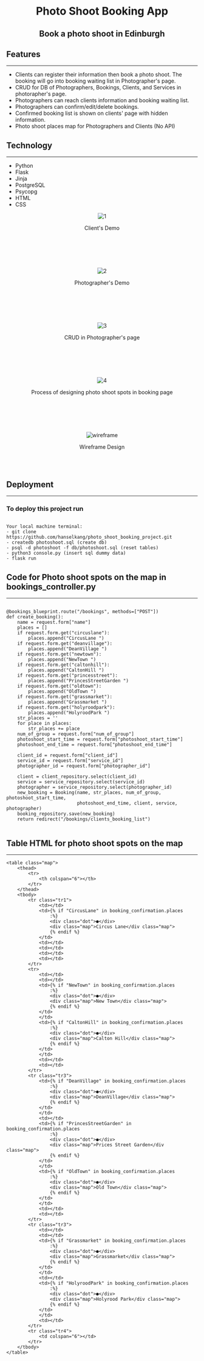 <div align="center">
  
# Photo Shoot Booking App
## Book a photo shoot in Edinburgh

</div>
  
## Features
----------
* Clients can register their information then book a photo shoot. The booking will go into booking waiting list in Photographer's page.
* CRUD for DB of Photographers, Bookings, Clients, and Services in photorapher's page.
* Photographers can reach clients information and booking waiting list.
* Photographers can confirm/edit/delete bookings.
* Confirmed booking list is shown on clients' page with hidden information.
* Photo shoot places map for Photographers and Clients (No API)

## Technology
----------
* Python
* Flask
* Jinja 
* PostgreSQL
* Psycopg
* HTML
* CSS

<div align="center">

![1](https://user-images.githubusercontent.com/43307207/166240099-abe35a13-3fb6-4415-b891-cd6bc8369702.gif)

  Client's Demo
  
  
  <br>
  <br>
  <br>
  <br>
  

![2](https://user-images.githubusercontent.com/43307207/166240124-14bd6e2e-4ea9-4a8c-9ffb-eb2db5bdcebf.gif)
  
  Photographer's Demo
  
  
  <br>
  <br>
  <br>
  <br>
  

![3](https://user-images.githubusercontent.com/43307207/166240150-05c530e4-4e5c-4f4d-8f99-9988dc14268e.gif)

  CRUD in Photographer's page
  
  
  <br>
  <br>
  <br>
  <br>
  

![4](https://user-images.githubusercontent.com/43307207/166240205-0a877c0e-4bd1-4f02-8c88-2a699197874e.gif)
            
  Process of designing photo shoot spots in booking page
  
  <br>
  <br>
  <br>
  <br>
  
  
![wireframe](https://user-images.githubusercontent.com/43307207/166315200-b4280490-f6e4-47d6-babb-ce40c50aa6b0.gif)

  Wireframe Design
  
  
  <br>
  <br>
            
</div>


## Deployment
----------
### To deploy this project run

```

Your local machine terminal:
- git clone https://github.com/hanselkang/photo_shoot_booking_project.git
- createdb photoshoot.sql (create db)
- psql -d photoshoot -f db/photoshoot.sql (reset tables)
- python3 console.py (insert sql dummy data)
- flask run

```

## Code for Photo shoot spots on the map in bookings_controller.py
----------

```

@bookings_blueprint.route("/bookings", methods=["POST"])
def create_booking():
    name = request.form["name"]
    places = []
    if request.form.get("circuslane"):
        places.append("CircusLane ")
    if request.form.get("deanvillage"):
        places.append("DeanVillage ")
    if request.form.get("newtown"):
        places.append("NewTown ")
    if request.form.get("caltonhill"):
        places.append("CaltonHill ")
    if request.form.get("princesstreet"):
        places.append("PrincesStreetGarden ")
    if request.form.get("oldtown"):
        places.append("OldTown ")
    if request.form.get("grassmarket"):
        places.append("Grassmarket ")
    if request.form.get("holyroodpark"):
        places.append("HolyroodPark ")
    str_places = ''
    for place in places:
        str_places += place
    num_of_group = request.form["num_of_group"]
    photoshoot_start_time = request.form["photoshoot_start_time"]
    photoshoot_end_time = request.form["photoshoot_end_time"]

    client_id = request.form["client_id"]
    service_id = request.form["service_id"]
    photographer_id = request.form["photographer_id"]

    client = client_repository.select(client_id)
    service = service_repository.select(service_id)
    photographer = service_repository.select(photographer_id)
    new_booking = Booking(name, str_places, num_of_group, photoshoot_start_time,
                          photoshoot_end_time, client, service, photographer)
    booking_repository.save(new_booking)
    return redirect("/bookings/clients_booking_list")
   
```


## Table HTML for photo shoot spots on the map
----------

```
<table class="map">
    <thead>
        <tr>
            <th colspan="6"></th>
        </tr>
    </thead>
    <tbody>
        <tr class="tr1">
            <td></td>
            <td>{% if "CircusLane" in booking_confirmation.places
                :%}
                <div class="dot">●</div>
                <div class="map">Circus Lane</div class="map">
                {% endif %}
            </td>
            <td></td>
            <td></td>
            <td></td>
            <td></td>
        </tr>
        <tr>
            <td></td>
            <td></td>
            <td>{% if "NewTown" in booking_confirmation.places
                :%}
                <div class="dot">●</div>
                <div class="map">New Town</div class="map">
                {% endif %}
            </td>
            </td>
            <td>{% if "CaltonHill" in booking_confirmation.places
                :%}
                <div class="dot">●</div>
                <div class="map">Calton Hill</div class="map">
                {% endif %}
            </td>
            </td>
            <td></td>
            <td></td>
        </tr>
        <tr class="tr3">
            <td>{% if "DeanVillage" in booking_confirmation.places
                :%}
                <div class="dot">●</div>
                <div class="map">DeanVillage</div class="map">
                {% endif %}
            </td>
            </td>
            <td></td>
            <td>{% if "PrincesStreetGarden" in booking_confirmation.places
                :%}
                <div class="dot">●</div>
                <div class="map">Prices Street Garden</div class="map">
                {% endif %}
            </td>
            </td>
            <td>{% if "OldTown" in booking_confirmation.places
                :%}
                <div class="dot">●</div>
                <div class="map">Old Town</div class="map">
                {% endif %}
            </td>
            </td>
            <td></td>
            <td></td>
        </tr>
        <tr class="tr3">
            <td></td>
            <td></td>
            <td>{% if "Grassmarket" in booking_confirmation.places
                :%}
                <div class="dot">●</div>
                <div class="map">Grassmarket</div class="map">
                {% endif %}
            </td>
            </td>
            <td></td>
            <td>{% if "HolyroodPark" in booking_confirmation.places
                :%}
                <div class="dot">●</div>
                <div class="map">Holyrood Park</div class="map">
                {% endif %}
            </td>
            </td>
            <td></td>
        </tr>
        <tr class="tr4">
            <td colspan="6"></td>
        </tr>
    </tbody>
</table>
            
 
```
